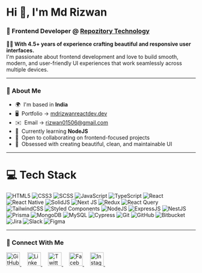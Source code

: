 <h1>Hi 👋, I'm Md Rizwan</h1>
<h3>🚀 Frontend Developer @ <a href="https://www.repozitory.com/" target="_blank">Repozitory Technology</a></h3>

<p>
  <strong>👨‍💻 With 4.5+ years of experience crafting beautiful and responsive user interfaces.</strong><br />
  I'm passionate about frontend development and love to build smooth, modern, and user-friendly UI experiences that work seamlessly across multiple devices.
</p>

---

### 🧩 About Me

- 🌍  I'm based in **India**  
- 🖥️  Portfolio → [mdrizwanreactdev.dev](https://codewithrizwan.netlify.app/)  
- ✉️  Email → [rizwan01506@gmail.com](mailto:rizwan01506@gmail.com)  
- 🧠  Currently learning **NodeJS**  
- 🤝  Open to collaborating on frontend-focused projects  
- 🎯  Obsessed with creating beautiful, clean, and maintainable UI  

---

# 💻 Tech Stack

![HTML5](https://img.shields.io/badge/html5-%23E34F26.svg?style=for-the-badge&logo=html5&logoColor=white)
![CSS3](https://img.shields.io/badge/css3-%231572B6.svg?style=for-the-badge&logo=css3&logoColor=white)
![SCSS](https://img.shields.io/badge/scss-%23CC6699.svg?style=for-the-badge&logo=sass&logoColor=white)
![JavaScript](https://img.shields.io/badge/javascript-%23323330.svg?style=for-the-badge&logo=javascript&logoColor=%23F7DF1E)
![TypeScript](https://img.shields.io/badge/typescript-%23007ACC.svg?style=for-the-badge&logo=typescript&logoColor=white)
![React](https://img.shields.io/badge/react-%2320232a.svg?style=for-the-badge&logo=react&logoColor=%2361DAFB)
![React Native](https://img.shields.io/badge/react--native-%2320232a.svg?style=for-the-badge&logo=react&logoColor=%2361DAFB)
![SolidJS](https://img.shields.io/badge/solid--js-%2322232a.svg?style=for-the-badge&logo=solid&logoColor=%2344CCFF)
![Next JS](https://img.shields.io/badge/next.js-%23000000.svg?style=for-the-badge&logo=next.js&logoColor=white)
![Redux](https://img.shields.io/badge/redux-%23593d88.svg?style=for-the-badge&logo=redux&logoColor=white)
![React Query](https://img.shields.io/badge/react--query-%23FF4154.svg?style=for-the-badge&logo=react-query&logoColor=white)
![TailwindCSS](https://img.shields.io/badge/tailwindcss-%2338B2AC.svg?style=for-the-badge&logo=tailwind-css&logoColor=white)
![Styled Components](https://img.shields.io/badge/styled--components-DB7093?style=for-the-badge&logo=styled-components&logoColor=white)
![NodeJS](https://img.shields.io/badge/node.js-%23339933.svg?style=for-the-badge&logo=nodedotjs&logoColor=white)
![ExpressJS](https://img.shields.io/badge/express.js-%23404d59.svg?style=for-the-badge&logo=express&logoColor=white)
![NestJS](https://img.shields.io/badge/nestjs-%23E0234E.svg?style=for-the-badge&logo=nestjs&logoColor=white)
![Prisma](https://img.shields.io/badge/prisma-%23000000.svg?style=for-the-badge&logo=prisma&logoColor=white)
![MongoDB](https://img.shields.io/badge/mongodb-%2347A248.svg?style=for-the-badge&logo=mongodb&logoColor=white)
![MySQL](https://img.shields.io/badge/mysql-%2300f.svg?style=for-the-badge&logo=mysql&logoColor=white)
![Cypress](https://img.shields.io/badge/-cypress-%23E5E5E5?style=for-the-badge&logo=cypress&logoColor=058a5e)
![Git](https://img.shields.io/badge/git-%23F05033.svg?style=for-the-badge&logo=git&logoColor=white)
![GitHub](https://img.shields.io/badge/github-%23121011.svg?style=for-the-badge&logo=github&logoColor=white)
![Bitbucket](https://img.shields.io/badge/bitbucket-%230047B3.svg?style=for-the-badge&logo=bitbucket&logoColor=white)
![Jira](https://img.shields.io/badge/jira-%230A0FFF.svg?style=for-the-badge&logo=jira&logoColor=white)
![Slack](https://img.shields.io/badge/slack-%234A154B.svg?style=for-the-badge&logo=slack&logoColor=white)
![Figma](https://img.shields.io/badge/figma-%23F24E1E.svg?style=for-the-badge&logo=figma&logoColor=white)

---


### 📱 Connect With Me

<p> <a href="https://github.com/mdrizwan01506" target="_blank" title="GitHub"> <img src="https://raw.githubusercontent.com/danielcranney/readme-generator/main/public/icons/socials/github.svg" width="36" height="36" alt="GitHub" /> </a>&nbsp;&nbsp;&nbsp; <a href="https://www.linkedin.com/in/mdrizwan01506/" target="_blank" title="LinkedIn"> <img src="https://raw.githubusercontent.com/danielcranney/readme-generator/main/public/icons/socials/linkedin.svg" width="36" height="36" alt="LinkedIn" /> </a>&nbsp;&nbsp;&nbsp; <a href="https://x.com/mdrizwan01506" target="_blank" title="Twitter / X"> <img src="https://raw.githubusercontent.com/danielcranney/readme-generator/main/public/icons/socials/twitter.svg" width="36" height="36" alt="Twitter" /> </a>&nbsp;&nbsp;&nbsp; <a href="https://www.facebook.com/mdrizwan01506" target="_blank" title="Facebook"> <img src="https://cdn-icons-png.flaticon.com/512/733/733547.png" width="36" height="36" alt="Facebook" /> </a>&nbsp;&nbsp;&nbsp; <a href="https://www.instagram.com/mdrizwan01506/" target="_blank" title="Instagram"> <img src="https://cdn-icons-png.flaticon.com/512/2111/2111463.png" width="36" height="36" alt="Instagram" /> </a>&nbsp;&nbsp;&nbsp; </a> </p>
